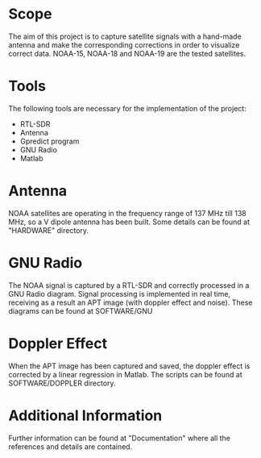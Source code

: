 # Scope
The aim of this project is to capture satellite signals with a hand-made antenna and make the corresponding corrections in order to visualize correct data.
NOAA-15, NOAA-18 and NOAA-19 are the tested satellites.

# Tools
The following tools are necessary for the implementation of the project:
- RTL-SDR
- Antenna 
- Gpredict program
- GNU Radio
- Matlab

# Antenna
NOAA satellites are operating in the frequency range of 137 MHz till 138 MHz, so a V dipole antenna has been built.
Some details can be found at "HARDWARE" directory.

# GNU Radio
The NOAA signal is captured by a RTL-SDR and correctly processed in a GNU Radio diagram. Signal processing is implemented in real time, receiving as a result an APT image (with doppler effect and noise). These diagrams can be found at SOFTWARE/GNU

# Doppler Effect
When the APT image has been captured and saved, the doppler effect is corrected by a linear regression in Matlab. The scripts can be found at SOFTWARE/DOPPLER directory.

# Additional Information
Further information can be found at "Documentation" where all the references and details are contained.

